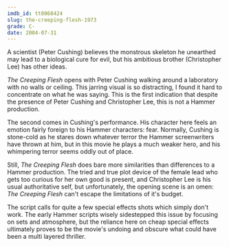 ```yaml
---
imdb_id: tt0068424
slug: the-creeping-flesh-1973
grade: C-
date: 2004-07-31
---
```


A scientist (Peter Cushing) believes the monstrous skeleton he unearthed may lead to a biological cure for evil, but his ambitious brother (Christopher Lee) has other ideas.

_The Creeping Flesh_ opens with Peter Cushing walking around a laboratory with no walls or ceiling. This jarring visual is so distracting, I found it hard to concentrate on what he was saying. This is the first indication that despite the presence of Peter Cushing and Christopher Lee, this is not a Hammer production.

The second comes in Cushing's performance. His character here feels an emotion fairly foreign to his Hammer characters: fear. Normally, Cushing is stone-cold as he stares down whatever terror the Hammer screenwriters have thrown at him, but in this movie he plays a much weaker hero, and his whimpering terror seems oddly out of place.

Still, _The Creeping Flesh_ does bare more similarities than differences to a Hammer production. The tried and true plot device of the female lead who gets too curious for her own good is present, and Christopher Lee is his usual authoritative self, but unfortunately, the opening scene is an omen: _The Creeping Flesh_ can't escape the limitations of it's budget.

The script calls for quite a few special effects shots which simply don't work. The early Hammer scripts wisely sidestepped this issue by focusing on sets and atmosphere, but the reliance here on cheap special effects ultimately proves to be the movie's undoing and obscure what could have been a multi layered thriller.
